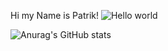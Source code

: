 Hi my Name is Patrik!
<img src="https://raw.githubusercontent.com/sagar-viradiya/sagar-viradiya/master/resources/banner.png" alt="Hello world">

<p align="center"> 







![Anurag's GitHub stats](https://github-readme-stats.vercel.app/api?username=NuoriPadawan&show_icons=true&theme=radical)
<br>

